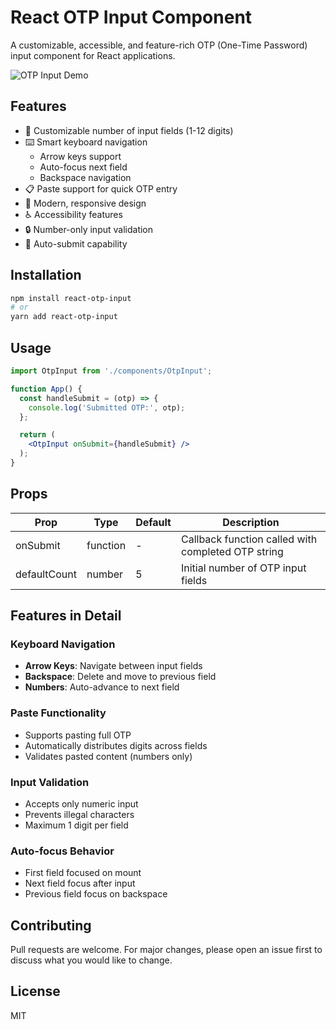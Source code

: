 # React OTP Input Component

A customizable, accessible, and feature-rich OTP (One-Time Password) input component for React applications.

![OTP Input Demo](demo-placeholder.gif)

## Features

- 🔢 Customizable number of input fields (1-12 digits)
- ⌨️ Smart keyboard navigation
  - Arrow keys support
  - Auto-focus next field
  - Backspace navigation
- 📋 Paste support for quick OTP entry
- 🎨 Modern, responsive design
- ♿ Accessibility features
- 🔒 Number-only input validation
- 🎯 Auto-submit capability

## Installation

```bash
npm install react-otp-input
# or
yarn add react-otp-input
```

## Usage

```jsx
import OtpInput from './components/OtpInput';

function App() {
  const handleSubmit = (otp) => {
    console.log('Submitted OTP:', otp);
  };

  return (
    <OtpInput onSubmit={handleSubmit} />
  );
}
```

## Props

| Prop | Type | Default | Description |
|------|------|---------|-------------|
| onSubmit | function | - | Callback function called with completed OTP string |
| defaultCount | number | 5 | Initial number of OTP input fields |

## Features in Detail

### Keyboard Navigation
- **Arrow Keys**: Navigate between input fields
- **Backspace**: Delete and move to previous field
- **Numbers**: Auto-advance to next field

### Paste Functionality
- Supports pasting full OTP
- Automatically distributes digits across fields
- Validates pasted content (numbers only)

### Input Validation
- Accepts only numeric input
- Prevents illegal characters
- Maximum 1 digit per field

### Auto-focus Behavior
- First field focused on mount
- Next field focus after input
- Previous field focus on backspace

## Contributing

Pull requests are welcome. For major changes, please open an issue first to discuss what you would like to change.

## License

MIT